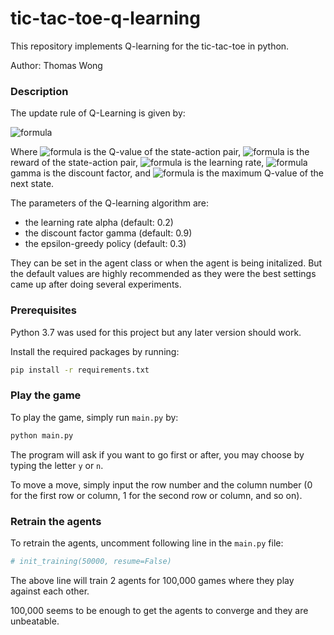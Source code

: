 # tic-tac-toe-q-learning

This repository implements Q-learning for the tic-tac-toe in python.

Author: Thomas Wong

### Description

The update rule of Q-Learning is given by:

![formula](https://render.githubusercontent.com/render/math?math=\huge%20Q(s,a)\leftarrow%20Q(s,a)%20%2B%20\alpha%20[(r(s,a)%20%2B%20\gamma\underset{{a}'}{max}%20Q({s}',{a}'))%20-%20Q(s,a)])

Where ![formula](https://render.githubusercontent.com/render/math?math=Q(s,a)) is the Q-value of the state-action pair, 
![formula](https://render.githubusercontent.com/render/math?math=r(s,a)) is the reward of the state-action pair, 
![formula](https://render.githubusercontent.com/render/math?math=\alpha) is the learning rate, 
![formula](https://render.githubusercontent.com/render/math?math=\gamma) gamma is the discount factor, and 
![formula](https://render.githubusercontent.com/render/math?math=\underset{{a}'}{max}%20Q({s}',{a}')) is the maximum Q-value of the next state.

The parameters of the Q-learning algorithm are:
- the learning rate alpha (default: 0.2)
- the discount factor gamma (default: 0.9)
- the epsilon-greedy policy (default: 0.3)

They can be set in the agent class or when the agent is being initalized. But the default values are highly recommended as they were the best settings came up after doing several experiments.

### Prerequisites
Python 3.7 was used for this project but any later version should work.

Install the required packages by running:
```bash
pip install -r requirements.txt
```

### Play the game
To play the game, simply run `main.py` by:
```bash
python main.py
```

The program will ask if you want to go first or after, you may choose by typing the letter `y` or `n`.

To move a move, simply input the row number and the column number (0 for the first row or column, 1 for the second row or column, and so on).

### Retrain the agents
To retrain the agents, uncomment following line in the `main.py` file:
```python
# init_training(50000, resume=False)
```
The above line will train 2 agents for 100,000 games where they play against each other.

100,000 seems to be enough to get the agents to converge and they are unbeatable.